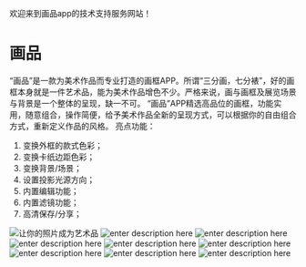 欢迎来到画品app的技术支持服务网站！
# **画品**
“画品”是一款为美术作品而专业打造的画框APP。所谓“三分画，七分裱”，好的画框本身就是一件艺术品，能为美术作品增色不少。严格来说，画与画框及展览场景与背景是一个整体的呈现，缺一不可。
“画品”APP精选高品位的画框，功能实用，随意组合，操作简便，给予美术作品全新的呈现方式，可以根据你的自由组合方式，重新定义作品的风格。
亮点功能：

 1. 变换外框的款式色彩；
 2. 变换卡纸边距色彩；    
 3. 变换背景/场景；   
 4. 设置投影光源方向；         
 5. 内置编辑功能；
 6. 内置滤镜功能；                  
 7. 高清保存/分享；
 
 ![让你的照片成为艺术品](./page-0.jpg)
 ![enter description here](./page-1.jpg)
 ![enter description here](./page-2.jpg)
 ![enter description here](./page-3.jpg)
 ![enter description here](./page-4.jpg)
 ![enter description here](./page-5.jpg)
 ![enter description here](./page-6.jpg)
 ![enter description here](./page-7.jpg)
 ![enter description here](./page-8.jpg)
